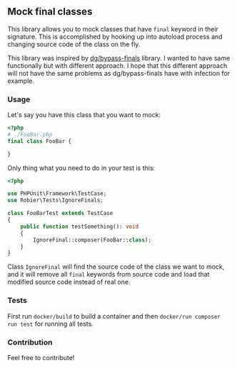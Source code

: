 Mock final classes 
------------------

This library allows you to mock classes that have `final` keyword in their signature. This
is accomplished by hooking up into autoload process and changing source code of the class on
the fly.

This library was inspired by [dg/bypass-finals](https://github.com/dg/bypass-finals) library.
I wanted to have same functionally but with different approach. I hope that this different
approach will not have the same problems as dg/bypass-finals have with infection for example.

### Usage

Let's say you have this class that you want to mock:
```php
<?php
# ./FooBar.php
final class FooBar {

}
```

Only thing what you need to do in your test is this:
```php
<?php

use PHPUnit\Framework\TestCase;
use Robier\Tests\IgnoreFinals;

class FooBarTest extends TestCase
{
    public function testSomething(): void
    {
        IgnoreFinal::composer(FooBar::class);
    }
}
```

Class `IgnoreFinal` will find the source code of the class we want to mock, and it will remove all `final` keywords
from source code and load that modified source code instead of real one.

### Tests

First run `docker/build` to build a container and then `docker/run composer run test` for running all tests.

### Contribution

Feel free to contribute!
